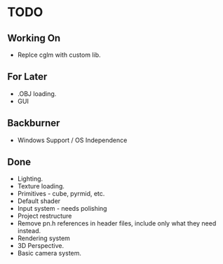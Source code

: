 # TODO

## Working On
* Replce cglm with custom lib.

## For Later
* .OBJ loading.
* GUI

## Backburner
* Windows Support / OS Independence

## Done
* Lighting.
* Texture loading.
* Primitives - cube, pyrmid, etc.
* Default shader
* Input system - needs polishing
* Project restructure
* Remove pn.h references in header files, include only what they need instead.
* Rendering system
* 3D Perspective.
* Basic camera system.
